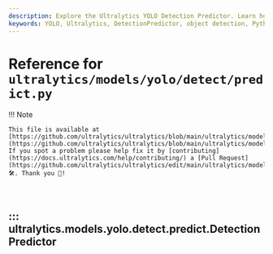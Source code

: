 ```yaml
---
description: Explore the Ultralytics YOLO Detection Predictor. Learn how to implement and use the DetectionPredictor class for object detection in Python.
keywords: YOLO, Ultralytics, DetectionPredictor, object detection, Python, machine learning, AI, non_max_suppression
---
```


# Reference for `ultralytics/models/yolo/detect/predict.py`

!!! Note

    This file is available at [https://github.com/ultralytics/ultralytics/blob/main/ultralytics/models/yolo/detect/predict.py](https://github.com/ultralytics/ultralytics/blob/main/ultralytics/models/yolo/detect/predict.py). If you spot a problem please help fix it by [contributing](https://docs.ultralytics.com/help/contributing/) a [Pull Request](https://github.com/ultralytics/ultralytics/edit/main/ultralytics/models/yolo/detect/predict.py) 🛠️. Thank you 🙏!

<br>

## ::: ultralytics.models.yolo.detect.predict.DetectionPredictor

<br><br>

